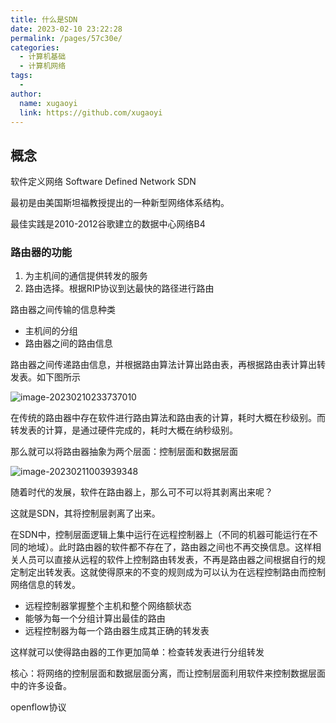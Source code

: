 ```yaml
---
title: 什么是SDN
date: 2023-02-10 23:22:28
permalink: /pages/57c30e/
categories:
  - 计算机基础
  - 计算机网络
tags:
  - 
author: 
  name: xugaoyi
  link: https://github.com/xugaoyi
---
```

## 概念

软件定义网络 Software Defined Network  SDN

最初是由美国斯坦福教授提出的一种新型网络体系结构。

最佳实践是2010-2012谷歌建立的数据中心网络B4



### 路由器的功能

1. 为主机间的通信提供转发的服务
2. 路由选择。根据RIP协议到达最快的路径进行路由



路由器之间传输的信息种类

- 主机间的分组
- 路由器之间的路由信息



路由器之间传递路由信息，并根据路由算法计算出路由表，再根据路由表计算出转发表。如下图所示

![image-20230210233737010](../../20.java%E8%BF%9B%E9%98%B6/10.%E5%B9%B6%E5%8F%91%E7%BC%96%E7%A8%8B/https%253A%252F%252F2290653824-github-io.oss-cn-hangzhou.aliyuncs.com%252Fimage-20230210233737010.png)

在传统的路由器中存在软件进行路由算法和路由表的计算，耗时大概在秒级别。而转发表的计算，是通过硬件完成的，耗时大概在纳秒级别。



那么就可以将路由器抽象为两个层面：控制层面和数据层面

![image-20230211003939348](../../20.java%E8%BF%9B%E9%98%B6/10.%E5%B9%B6%E5%8F%91%E7%BC%96%E7%A8%8B/https%253A%252F%252F2290653824-github-io.oss-cn-hangzhou.aliyuncs.com%252Fimage-20230211003939348.png)



随着时代的发展，软件在路由器上，那么可不可以将其剥离出来呢？

这就是SDN，其将控制层剥离了出来。

在SDN中，控制层面逻辑上集中运行在远程控制器上（不同的机器可能运行在不同的地域）。此时路由器的软件都不存在了，路由器之间也不再交换信息。这样相关人员可以直接从远程的软件上控制路由转发表，不再是路由器之间根据自行的规定制定出转发表。这就使得原来的不变的规则成为可以认为在远程控制路由而控制网络信息的转发。

- 远程控制器掌握整个主机和整个网络额状态
- 能够为每一个分组计算出最佳的路由
- 远程控制器为每一个路由器生成其正确的转发表



这样就可以使得路由器的工作更加简单：检查转发表进行分组转发



核心：将网络的控制层面和数据层面分离，而让控制层面利用软件来控制数据层面中的许多设备。



openflow协议